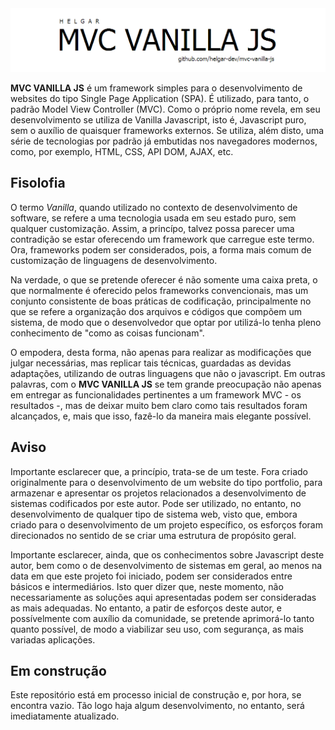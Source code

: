 <img src="mvc-vanilla-js-large.png" alt="MVC VANNILA MVC." style="text-align:center;"/>

<b>MVC VANILLA JS</b> é um framework simples para o desenvolvimento de websites do tipo Single Page Application (SPA). É utilizado, para tanto, o padrão Model View Controller (MVC). Como o próprio nome revela, em seu desenvolvimento se utiliza de Vanilla Javascript, isto é, Javascript puro, sem o auxílio de quaisquer frameworks externos. Se utiliza, além disto, uma série de tecnologias por padrão já embutidas nos navegadores modernos, como, por exemplo, HTML, CSS, API DOM, AJAX, etc.


## Fisolofia

O termo <em>Vanilla</em>, quando utilizado no contexto de desenvolvimento de software, se refere a uma tecnologia usada em seu estado puro, sem qualquer customização. Assim, a princípo, talvez possa parecer uma contradição se estar oferecendo um framework que carregue este termo. Ora, frameworks podem ser considerados, pois, a forma mais comum de customização de linguagens de desenvolvimento.

Na verdade, o que se pretende oferecer é não somente uma caixa preta, o que normalmente é oferecido pelos frameworks convencionais, mas um conjunto consistente de boas práticas de codificação, principalmente no que se refere a organização dos arquivos e códigos que compõem um sistema, de modo que o desenvolvedor que optar por utilizá-lo tenha pleno conhecimento de "como as coisas funcionam".

O empodera, desta forma, não apenas para realizar as modificações que julgar necessárias, mas replicar tais técnicas, guardadas as devidas adaptações, utilizando de outras linguagens que não o javascript. Em outras palavras, com o <b>MVC VANILLA JS</b> se tem grande preocupação não apenas em entregar as funcionalidades pertinentes a um framework MVC - os resultados -, mas de deixar muito bem claro como tais resultados foram alcançados, e, mais que isso, fazê-lo da maneira mais elegante possível.

## Aviso
Importante esclarecer que, a princípio, trata-se de um teste. Fora criado originalmente para o desenvolvimento de um website do tipo portfolio, para armazenar e apresentar os projetos relacionados a desenvolvimento de sistemas codificados por este autor. Pode ser utilizado, no entanto, no desenvolvimento de qualquer tipo de sistema web, visto que, embora criado para o desenvolvimento de um projeto específico, os esforços foram direcionados no sentido de se criar uma estrutura de propósito geral.

Importante esclarecer, ainda,  que os conhecimentos sobre Javascript deste autor, bem como o de desenvolvimento de sistemas em geral, ao menos na data em que este projeto foi iniciado, podem ser considerados entre básicos e intermediários. Isto quer dizer que, neste momento, não necessariamente as soluções aqui apresentadas podem ser consideradas as mais adequadas. No entanto, a patir de esforços deste autor, e possívelmente com auxílio da comunidade, se pretende aprimorá-lo tanto quanto possível, de modo a viabilizar seu uso, com segurança, as mais variadas aplicações.

## Em construção

Este repositório está em processo inicial de construção e, por hora, se encontra vazio. Tão logo haja algum desenvolvimento, no entanto, será imediatamente atualizado.

